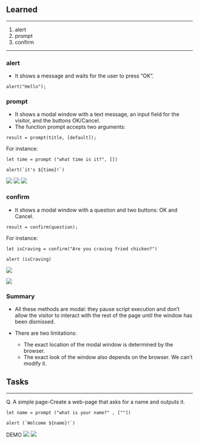 ## Learned 
---
1. alert
2. prompt
3. confirm
---
### alert
- It shows a message and waits for the user to press “OK”.
```
alert("Hello");
``` 

### prompt
- It shows a modal window with a text message, an input field for the visitor, and the buttons OK/Cancel.
- The function prompt accepts two arguments:

```
result = prompt(title, [default]);
```
For instance:
```
let time = prompt ("what time is it?", [])

alert(`it's ${time}!`)

```
![](https://velog.velcdn.com/images/erica990604/post/7e53284d-1d22-4fef-bb75-5155fe10c980/image.png)
![](https://velog.velcdn.com/images/erica990604/post/307faa67-fb58-47fc-a7cd-41b3221570bb/image.png)
![](https://velog.velcdn.com/images/erica990604/post/375e971d-437c-4fd4-bb21-c94346d50df7/image.png)


### confirm
- It shows a modal window with a question and two buttons: OK and Cancel.
```
result = confirm(question);
```
For instance:
```
let isCraving = confirm("Are you craving fried chicken?") 

alert (isCraving)
```
![](https://velog.velcdn.com/images/erica990604/post/87fe7eaa-161d-4a07-a378-b783fcb15192/image.png)

![](https://velog.velcdn.com/images/erica990604/post/6b22af86-6953-4678-b663-6ad8c1fff9fe/image.png)


### Summary
- All these methods are modal: they pause script execution and don’t allow the visitor to interact with the rest of the page until the window has been dismissed.

- There are two limitations:
	- The exact location of the modal window is determined by the browser. 
	- The exact look of the window also depends on the browser. We can’t modify it.


## Tasks
---
Q. A simple page-Create a web-page that asks for a name and outputs it.

```
let name = prompt ("what is your name?" , [""]) 

alert (`Welcome ${name}!`) 
```
DEMO
![](https://velog.velcdn.com/images/erica990604/post/c0589b4f-d6e2-47db-8b59-f539c1b9aa6b/image.png)
![](https://velog.velcdn.com/images/erica990604/post/72e3753f-56f5-451a-81be-7707e84a8294/image.png)

 